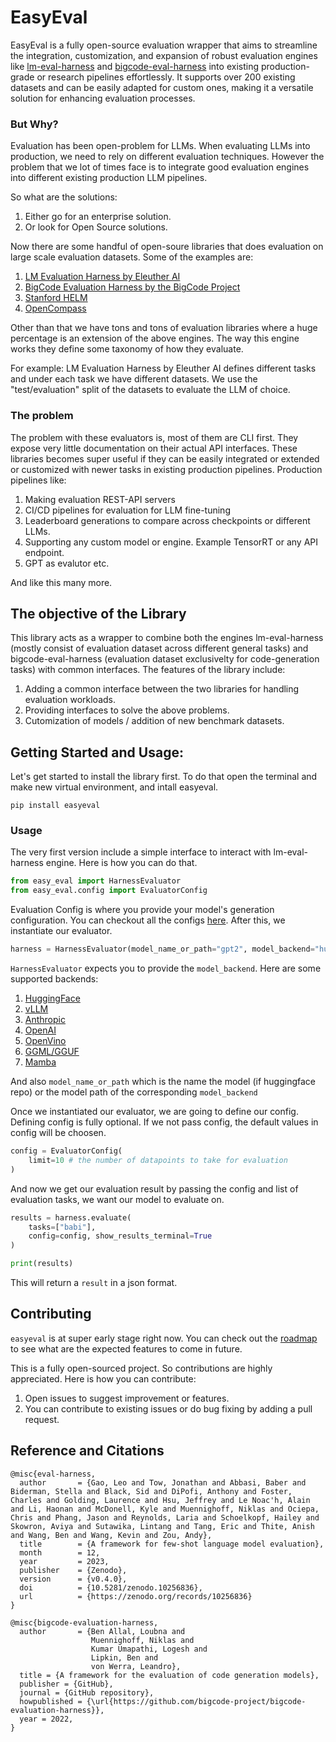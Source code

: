# EasyEval

EasyEval is a fully open-source evaluation wrapper that aims to streamline the integration, customization, and expansion of robust evaluation engines like [lm-eval-harness](https://github.com/EleutherAI/lm-evaluation-harness) and [bigcode-eval-harness](https://github.com/bigcode-project/bigcode-evaluation-harness) into existing production-grade or research pipelines effortlessly. It supports over 200 existing datasets and can be easily adapted for custom ones, making it a versatile solution for enhancing evaluation processes.

### But Why?

Evaluation has been open-problem for LLMs. When evaluating LLMs into production, we need to rely on different evaluation techniques. However the problem that we lot of times face is to integrate good evaluation engines into different existing production LLM pipelines. 

So what are the solutions:

1. Either go for an enterprise solution.
2. Or look for Open Source solutions. 

Now there are some handful of open-soure libraries that does evaluation on large scale evaluation datasets. Some of the examples are:

1. [LM Evaluation Harness by Eleuther AI](https://github.com/EleutherAI/lm-evaluation-harness)
2. [BigCode Evaluation Harness by the BigCode Project](https://github.com/bigcode-project/bigcode-evaluation-harness)
3. [Stanford HELM](https://crfm.stanford.edu/helm/lite/latest/)
4. [OpenCompass](https://opencompass.org.cn/home)

Other than that we have tons and tons of evaluation libraries where a huge percentage is an extension of the above engines. The way this engine works they define some taxonomy of how they evaluate. 

For example: LM Evaluation Harness by Eleuther AI defines different tasks and under each task we have different datasets. We use the "test/evaluation" split of the datasets to evaluate the LLM of choice. 

### The problem

The problem with these evaluators is, most of them are CLI first. They expose very little documentation on their actual API interfaces. These libraries becomes super useful if they can be easily integrated or extended or customized with newer tasks in existing production pipelines. Production pipelines like:

1. Making evaluation REST-API servers
2. CI/CD pipelines for evaluation for LLM fine-tuning
3. Leaderboard generations to compare across checkpoints or different LLMs.
4. Supporting any custom model or engine. Example TensorRT or any API endpoint.
5. GPT as evalutor etc. 

And like this many more. 

## The objective of the Library

This library acts as a wrapper to combine both the engines lm-eval-harness (mostly consist of evaluation dataset across different general tasks) and bigcode-eval-harness (evaluation dataset exclusivelty for code-generation tasks) with common interfaces. The features of the library include:

1. Adding a common interface between the two libraries for handling evaluation workloads. 
2. Providing interfaces to solve the above problems. 
3. Cutomization of models / addition of new benchmark datasets. 

## Getting Started and Usage:

Let's get started to install the library first. To do that open the terminal and make new virtual environment, and intall easyeval. 

```
pip install easyeval
```

### Usage

The very first version include a simple interface to interact with lm-eval-harness engine. Here is how you can do that. 

```python
from easy_eval import HarnessEvaluator
from easy_eval.config import EvaluatorConfig
```

Evaluation Config is where you provide your model's generation configuration. You can checkout all the configs [here](/easy_eval/config.py). After this, we instantiate our evaluator. 

```python
harness = HarnessEvaluator(model_name_or_path="gpt2", model_backend="huggingface")
```

`HarnessEvaluator` expects you to provide the `model_backend`. Here are some supported backends:

1. [HuggingFace](https://huggingface.co/)
2. [vLLM](https://github.com/vllm-project/vllm)
3. [Anthropic](https://www.anthropic.com/)
4. [OpenAI](https://platform.openai.com/docs/introduction)
5. [OpenVino](https://github.com/openvinotoolkit/openvino)
6. [GGML/GGUF](https://github.com/ggerganov/ggml)
7. [Mamba](https://github.com/mamba-org/mamba)

And also `model_name_or_path` which is the name the model (if huggingface repo) or the model path of the corresponding `model_backend`

Once we instantiated our evaluator, we are going to define our config. Defining config is fully optional. If we not pass config, the default values in config will be choosen. 

```python
config = EvaluatorConfig(
    limit=10 # the number of datapoints to take for evaluation
)
```

And now we get our evaluation result by passing the config and list of evaluation tasks, we want our model to evaluate on. 

```python
results = harness.evaluate(
    tasks=["babi"],
    config=config, show_results_terminal=True
)

print(results)
```

This will return a `result` in a json format.

## Contributing

`easyeval` is at super early stage right now. You can check out the [roadmap](https://github.com/Anindyadeep/easy_eval/issues/2) to see what are the expected features to come in future. 

This is a fully open-sourced project. So contributions are highly appreciated. Here is how you can contribute:

1. Open issues to suggest improvement or features.
2. You can contribute to existing issues or do bug fixing by adding a pull request.


## Reference and Citations 

```
@misc{eval-harness,
  author       = {Gao, Leo and Tow, Jonathan and Abbasi, Baber and Biderman, Stella and Black, Sid and DiPofi, Anthony and Foster, Charles and Golding, Laurence and Hsu, Jeffrey and Le Noac'h, Alain and Li, Haonan and McDonell, Kyle and Muennighoff, Niklas and Ociepa, Chris and Phang, Jason and Reynolds, Laria and Schoelkopf, Hailey and Skowron, Aviya and Sutawika, Lintang and Tang, Eric and Thite, Anish and Wang, Ben and Wang, Kevin and Zou, Andy},
  title        = {A framework for few-shot language model evaluation},
  month        = 12,
  year         = 2023,
  publisher    = {Zenodo},
  version      = {v0.4.0},
  doi          = {10.5281/zenodo.10256836},
  url          = {https://zenodo.org/records/10256836}
}
```

```
@misc{bigcode-evaluation-harness,
  author       = {Ben Allal, Loubna and
                  Muennighoff, Niklas and
                  Kumar Umapathi, Logesh and
                  Lipkin, Ben and
                  von Werra, Leandro},
  title = {A framework for the evaluation of code generation models},
  publisher = {GitHub},
  journal = {GitHub repository},
  howpublished = {\url{https://github.com/bigcode-project/bigcode-evaluation-harness}},
  year = 2022,
}
```